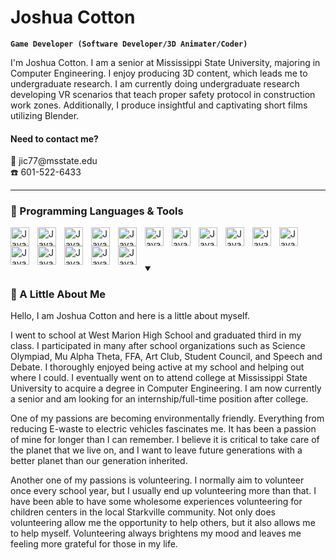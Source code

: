 
# Joshua Cotton
**`Game Developer (Software Developer/3D Animater/Coder)`**

I'm Joshua Cotton. I am a senior at Mississippi State University, majoring in Computer Engineering. I enjoy producing 3D content, which leads me to undergraduate research. I am currently doing undergraduate research developing VR scenarios that teach proper safety protocol in construction work zones. Additionally, I produce insightful and captivating short films utilizing Blender. <!-- Check them out on my YouTube channel, [Lil.browndude](https://www.youtube.com/@lil.browndude5278)! -->

<h4> Need to contact me?</h4>
📧 jic77@msstate.edu <br />
☎️ 601-522-6433

---

### 🔨 Programming Languages & Tools
<img align="left" alt="Java" width="30px" style="padding-right:10px;" src="https://cdn.jsdelivr.net/gh/devicons/devicon/icons/c/c-original.svg"/>
<img align="left" alt="Java" width="30px" style="padding-right:10px;" src="https://cdn.jsdelivr.net/gh/devicons/devicon/icons/csharp/csharp-original.svg"/>  
<img align="left" alt="Java" width="30px" style="padding-right:10px;" src="https://cdn.jsdelivr.net/gh/devicons/devicon/icons/cplusplus/cplusplus-line.svg"/>
<img align="left" alt="Java" width="30px" style="padding-right:10px;" src="https://cdn.jsdelivr.net/gh/devicons/devicon/icons/python/python-plain.svg"/>
<img align="left" alt="Java" width="30px" style="padding-right:10px;" src="https://cdn.jsdelivr.net/gh/devicons/devicon/icons/java/java-original.svg"/>
<img align="left" alt="Java" width="30px" style="padding-right:10px;" src="https://cdn.jsdelivr.net/gh/devicons/devicon/icons/kotlin/kotlin-original.svg"/>

<img align="left" alt="Java" width="30px" style="padding-right:10px;" src="https://cdn.jsdelivr.net/gh/devicons/devicon/icons/unity/unity-original.svg" />
<img align="left" alt="Java" width="30px" style="padding-right:10px;" src="https://cdn.jsdelivr.net/gh/devicons/devicon/icons/godot/godot-original.svg" />
<img align="left" alt="Java" width="30px" style="padding-right:10px;" src="https://cdn.jsdelivr.net/gh/devicons/devicon/icons/blender/blender-original.svg" />
<img align="left" alt="Java" width="30px" style="padding-right:10px;" src="https://cdn.jsdelivr.net/gh/devicons/devicon/icons/photoshop/photoshop-plain.svg" />
<img align="left" alt="Java" width="30px" style="padding-right:10px;" src="https://cdn.jsdelivr.net/gh/devicons/devicon/icons/premierepro/premierepro-original.svg" />
<img align="left" alt="Java" width="30px" style="padding-right:10px;" src="https://cdn.jsdelivr.net/gh/devicons/devicon/icons/github/github-original.svg"/>
<img align="left" alt="Java" width="30px" style="padding-right:10px;" src="https://cdn.jsdelivr.net/gh/devicons/devicon/icons/visualstudio/visualstudio-plain.svg" />
<img align="left" alt="Java" width="30px" style="padding-right:10px;" src="https://cdn.jsdelivr.net/gh/devicons/devicon/icons/vscode/vscode-original.svg" />
<img align="left" alt="Java" width="30px" style="padding-right:10px;" src="https://cdn.jsdelivr.net/gh/devicons/devicon/icons/atom/atom-original.svg" />
<img align="left" alt="Java" width="30px" style="padding-right:10px;" src="https://cdn.jsdelivr.net/gh/devicons/devicon/icons/matlab/matlab-original.svg" />
<br />

#

<details open>
  <summary><h3> 👋 A Little About Me</h3></summary>
  
  Hello, I am Joshua Cotton and here is a little about myself.
          
  I went to school at West Marion High School and graduated third in my class. I participated in many
  after school organizations such as Science Olympiad, Mu Alpha Theta, FFA, Art Club, Student Council, and Speech and Debate. I thoroughly enjoyed being active at my
  school and helping out where I could. I eventually went on to attend college at Mississippi State University to acquire a degree in Computer Engineering. I am now
  currently a senior and am looking for an internship/full-time position after college.
  
  One of my passions are becoming environmentally friendly. Everything from reducing E-waste to electric vehicles fascinates me. It has been a passion of mine for
  longer than I can remember. I believe it is critical to take care of the planet that we live on, and I want to leave future generations with a better planet than our
  generation inherited.
  
  Another one of my passions is volunteering. I normally aim to volunteer once every school year, but I usually end up volunteering more than that. I have been able to
  have some wholesome experiences volunteering for children centers in the local Starkville community. Not only does volunteering allow me the opportunity to help
  others, but it also allows me to help myself. Volunteering always brightens my mood and leaves me feeling more grateful for those in my life.

<!--
**Joshua5437/Joshua5437** is a ✨ _special_ ✨ repository because its `README.md` (this file) appears on your GitHub profile.

Here are some ideas to get you started:

- 🔭 I’m currently working on ...
- 🌱 I’m currently learning ...
- 👯 I’m looking to collaborate on ...
- 🤔 I’m looking for help with ...
- 💬 Ask me about ...
- 📫 How to reach me: ...
- 😄 Pronouns: ...
- ⚡ Fun fact: ...
-->
